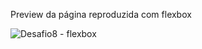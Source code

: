 Preview da página reproduzida com flexbox

![Desafio8 - flexbox](https://github.com/cristinaajs/Desafio-8-Parada15e16/assets/101849397/528b0005-b45b-4b7f-81c8-8c862c7762aa)

